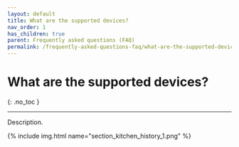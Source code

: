 ```yaml
---
layout: default
title: What are the supported devices?
nav_order: 1
has_children: true
parent: Frequently asked questions (FAQ)
permalink: /frequently-asked-questions-faq/what-are-the-supported-devices
---
```


# What are the supported devices?
{: .no_toc }

---

Description.

{% include img.html name="section_kitchen_history_1.png" %}